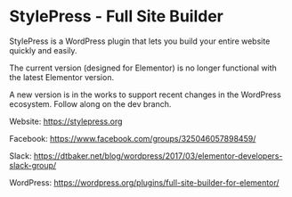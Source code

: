 # StylePress - Full Site Builder 

StylePress is a WordPress plugin that lets you build your entire website quickly and easily.

The current version (designed for Elementor) is no longer functional with the latest Elementor version.

A new version is in the works to support recent changes in the WordPress ecosystem. Follow along on the dev branch. 

Website: https://stylepress.org

Facebook: https://www.facebook.com/groups/325046057898459/

Slack: https://dtbaker.net/blog/wordpress/2017/03/elementor-developers-slack-group/

WordPress: https://wordpress.org/plugins/full-site-builder-for-elementor/
